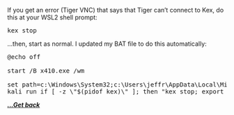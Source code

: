 If you get an error (Tiger VNC) that says that Tiger can&#8217;t connect to Kex, do this at your WSL2 shell prompt:

<pre class="EnlighterJSRAW" data-enlighter-language="generic" data-enlighter-theme="" data-enlighter-highlight="" data-enlighter-linenumbers="" data-enlighter-lineoffset="" data-enlighter-title="" data-enlighter-group="">kex stop</pre>

&#8230;then, start as normal. I updated my BAT file to do this automatically:

<pre class="EnlighterJSRAW" data-enlighter-language="generic" data-enlighter-theme="" data-enlighter-highlight="" data-enlighter-linenumbers="" data-enlighter-lineoffset="" data-enlighter-title="" data-enlighter-group="">@echo off

start /B x410.exe /wm

set path=c:\Windows\System32;c:\Users\jeffr\AppData\Local\Microsoft\WindowsApps
kali run if [ -z \"$(pidof kex)\" ]; then "kex stop; export DISPLAY=192.168.5.50:0.0; cd  /home/jwinn; kex kill; kex wtstart; fi;"</pre>

[***...Get back***](../it-the-hard-way.html)
